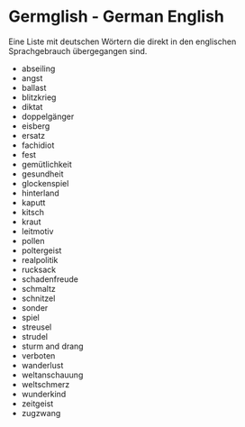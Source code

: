 # Germglish - German English

Eine Liste mit deutschen Wörtern die direkt in den englischen Sprachgebrauch übergegangen sind.

- abseiling
- angst
- ballast
- blitzkrieg
- diktat
- doppelgänger
- eisberg
- ersatz
- fachidiot
- fest
- gemütlichkeit
- gesundheit
- glockenspiel
- hinterland
- kaputt
- kitsch
- kraut
- leitmotiv
- pollen
- poltergeist
- realpolitik
- rucksack
- schadenfreude
- schmaltz
- schnitzel
- sonder
- spiel
- streusel
- strudel
- sturm and drang
- verboten
- wanderlust
- weltanschauung
- weltschmerz
- wunderkind
- zeitgeist
- zugzwang
